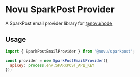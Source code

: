 # Novu SparkPost Provider

A SparkPost email provider library for [@novu/node](https://github.com/novuhq/novu)

## Usage

```javascript
import { SparkPostEmailProvider } from '@novu/sparkpost';

const provider = new SparkPostEmailProvider({
  apiKey: process.env.SPARKPOST_API_KEY
});
```
